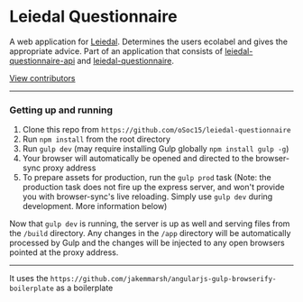 Leiedal Questionnaire
=====================================

A web application for [Leiedal](http://www.leiedal.be/). Determines the users ecolabel and gives the appropriate advice.
Part of an application that consists of [leiedal-questionnaire-api](https://github.com/oSoc15/leiedal-questionnaire-api) and [leiedal-questionnaire](https://github.com/oSoc15/leiedal-map).

[View contributors](https://github.com/oSoc15/leiedal-questionnaire/graphs/contributors)

---

### Getting up and running

1. Clone this repo from `https://github.com/oSoc15/leiedal-questionnaire`
2. Run `npm install` from the root directory
3. Run `gulp dev` (may require installing Gulp globally `npm install gulp -g`)
4. Your browser will automatically be opened and directed to the browser-sync proxy address
5. To prepare assets for production, run the `gulp prod` task (Note: the production task does not fire up the express server, and won't provide you with browser-sync's live reloading. Simply use `gulp dev` during development. More information below)

Now that `gulp dev` is running, the server is up as well and serving files from the `/build` directory. Any changes in the `/app` directory will be automatically processed by Gulp and the changes will be injected to any open browsers pointed at the proxy address.

---

It uses the `https://github.com/jakemmarsh/angularjs-gulp-browserify-boilerplate` as a boilerplate
